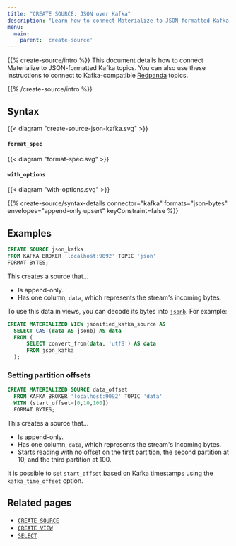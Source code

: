 ```yaml
---
title: "CREATE SOURCE: JSON over Kafka"
description: "Learn how to connect Materialize to JSON-formatted Kafka topics"
menu:
  main:
    parent: 'create-source'
---
```


{{% create-source/intro %}}
This document details how to connect Materialize to JSON-formatted Kafka
topics. You can also use these instructions to connect to Kafka-compatible [Redpanda](/third-party/redpanda/) topics.

{{% /create-source/intro %}}

## Syntax

{{< diagram "create-source-json-kafka.svg" >}}

#### `format_spec`

{{< diagram "format-spec.svg" >}}

#### `with_options`

{{< diagram "with-options.svg" >}}

{{% create-source/syntax-details connector="kafka" formats="json-bytes" envelopes="append-only upsert" keyConstraint=false %}}

## Examples

```sql
CREATE SOURCE json_kafka
FROM KAFKA BROKER 'localhost:9092' TOPIC 'json'
FORMAT BYTES;
```

This creates a source that...

- Is append-only.
- Has one column, `data`, which represents the stream's incoming bytes.

To use this data in views, you can decode its bytes into
[`jsonb`](/sql/types/jsonb). For example:

```sql
CREATE MATERIALIZED VIEW jsonified_kafka_source AS
  SELECT CAST(data AS jsonb) AS data
  FROM (
      SELECT convert_from(data, 'utf8') AS data
      FROM json_kafka
  );
```

### Setting partition offsets

```sql
CREATE MATERIALIZED SOURCE data_offset
  FROM KAFKA BROKER 'localhost:9092' TOPIC 'data'
  WITH (start_offset=[0,10,100])
  FORMAT BYTES;
```

This creates a source that...

- Is append-only.
- Has one column, `data`, which represents the stream's incoming bytes.
- Starts reading with no offset on the first partition, the second partition at 10, and the third partition at 100.

It is possible to set `start_offset` based on Kafka timestamps using the `kafka_time_offset` option.

## Related pages

- [`CREATE SOURCE`](../)
- [`CREATE VIEW`](../../create-view)
- [`SELECT`](../../select)
